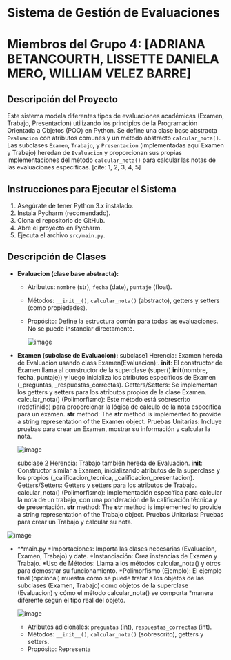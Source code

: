 # Sistema de Gestión de Evaluaciones

# Miembros del Grupo 4: [ADRIANA BETANCOURTH, LISSETTE DANIELA MERO, WILLIAM VELEZ BARRE]

## Descripción del Proyecto

Este sistema modela diferentes tipos de evaluaciones académicas (Examen, Trabajo, Presentacion) utilizando los principios de la Programación Orientada a Objetos (POO) en Python.  Se define una clase base abstracta `Evaluacion` con atributos comunes y un método abstracto `calcular_nota()`. Las subclases `Examen`, `Trabajo`, y `Presentacion` (implementadas aquí Examen y Trabajo)  heredan de `Evaluacion` y proporcionan sus propias implementaciones del método `calcular_nota()` para calcular las notas de las evaluaciones específicas. [cite: 1, 2, 3, 4, 5]

## Instrucciones para Ejecutar el Sistema

1.  Asegúrate de tener Python 3.x instalado.
2.  Instala Pycharm (recomendado).
3.  Clona el repositorio de GitHub.
4.  Abre el proyecto en Pycharm.
5.  Ejecuta el archivo `src/main.py`.

## Descripción de Clases

* **Evaluacion (clase base abstracta):**
    * Atributos: `nombre` (str), `fecha` (date), `puntaje` (float).
    * Métodos: `__init__()`, `calcular_nota()` (abstracto), getters y setters (como propiedades).
    * Propósito: Define la estructura común para todas las evaluaciones. No se puede instanciar directamente.
 
      ![image](https://github.com/user-attachments/assets/62c97115-6f20-4aa2-ba07-283ffdb5f60c)




* **Examen (subclase de Evaluacion):**
  subclase1
  Herencia: Examen hereda de Evaluacion usando class Examen(Evaluacion):. __init__: El constructor de Examen llama al constructor de la superclase (super().__init__(nombre, fecha, puntaje)) y luego inicializa los atributos 
  específicos de Examen (_preguntas, _respuestas_correctas).
   Getters/Setters: Se implementan los getters y setters para los atributos propios de la clase Examen.
   calcular_nota() (Polimorfismo): Este método está sobrescrito (redefinido) para proporcionar la lógica de cálculo de la nota específica para un examen. 
    __str__ method: The __str__ method is implemented to provide a string representation of the Examen object.
    Pruebas Unitarias: Incluye pruebas para crear un Examen, mostrar su información y calcular la nota. 

  ![image](https://github.com/user-attachments/assets/b1133af4-fccf-4e1d-868b-3f382e805a13)


  subclase 2
  Herencia: Trabajo también hereda de Evaluacion. __init__: Constructor similar a Examen, inicializando atributos de la superclase y los propios (_calificacion_tecnica, _calificacion_presentacion).
  Getters/Setters: Getters y setters para los atributos de Trabajo.
  calcular_nota() (Polimorfismo): Implementación específica para calcular la nota de un trabajo, con una ponderación de la calificación técnica y de presentación. 
   __str__ method: The __str__ method is implemented to provide a string representation of the Trabajo object.
   Pruebas Unitarias: Pruebas para crear un Trabajo y calcular su nota. 
  
![image](https://github.com/user-attachments/assets/05a1432b-b4a3-4a1c-975d-4bd5fc190e16)


* **main.py 
     *Importaciones: Importa las clases necesarias (Evaluacion, Examen, Trabajo) y date.
      *Instanciación: Crea instancias de Examen y Trabajo.
      *Uso de Métodos: Llama a los métodos calcular_nota() y otros para demostrar su funcionamiento.
      *Polimorfismo (Ejemplo): El ejemplo final (opcional) muestra cómo se puede tratar a los objetos de las subclases (Examen, Trabajo) como objetos de la superclase (Evaluacion) y cómo el método calcular_nota() se 
       comporta
     *manera diferente según el tipo real del objeto. 

  ![image](https://github.com/user-attachments/assets/da54657e-8385-4fe5-9950-2eff8b514b9a)



    * Atributos adicionales: `preguntas` (int), `respuestas_correctas` (int).
    * Métodos: `__init__()`, `calcular_nota()` (sobrescrito), getters y setters.
    * Propósito: Representa
      
